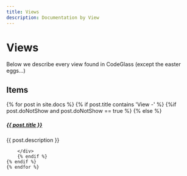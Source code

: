 ```yaml
---
title: Views
description: Documentation by View
---
```

# Views

Below we describe every view found in CodeGlass (except the easter eggs...)



## Items

<div class="section-index">
    {% for post in site.docs  %}
    {% if post.title contains 'View -' %}
        {%if post.doNotShow and post.doNotShow == true  %}
        {% else %}
        <div class="entry">
        <h5><a href="{{ post.url | prepend: site.baseurl }}">{{ post.title }}</a></h5>
        <p>{{ post.description }}</p>
        
        </div>
        {% endif %}
    {% endif %}
    {% endfor %}
</div>